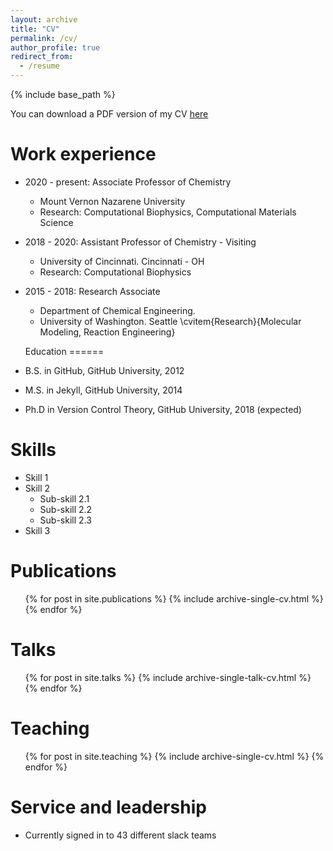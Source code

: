 ```yaml
---
layout: archive
title: "CV"
permalink: /cv/
author_profile: true
redirect_from:
  - /resume
---
```


{% include base_path %}

You can download a PDF version of my CV [here](http://oliveiralfl.github.io/files/Oliveira_CV.pdf)

Work experience
======
* 2020 - present: Associate Professor of Chemistry 
  * Mount Vernon Nazarene University
  * Research: Computational Biophysics, Computational Materials Science

* 2018 - 2020: Assistant Professor of Chemistry - Visiting
  * University of Cincinnati. Cincinnati - OH 
  * Research: Computational Biophysics
 
* 2015 - 2018: Research Associate
  * Department of Chemical Engineering.
  * University of Washington. Seattle 
\cvitem{Research}{Molecular Modeling, Reaction Engineering}
    
 
  Education
======
* B.S. in GitHub, GitHub University, 2012
* M.S. in Jekyll, GitHub University, 2014
* Ph.D in Version Control Theory, GitHub University, 2018 (expected)
  
Skills
======
* Skill 1
* Skill 2
  * Sub-skill 2.1
  * Sub-skill 2.2
  * Sub-skill 2.3
* Skill 3

Publications
======
  <ul>{% for post in site.publications %}
    {% include archive-single-cv.html %}
  {% endfor %}</ul>
  
Talks
======
  <ul>{% for post in site.talks %}
    {% include archive-single-talk-cv.html %}
  {% endfor %}</ul>
  
Teaching
======
  <ul>{% for post in site.teaching %}
    {% include archive-single-cv.html %}
  {% endfor %}</ul>
  
Service and leadership
======
* Currently signed in to 43 different slack teams
